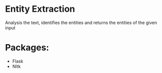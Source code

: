 # Entity Extraction

Analysis the text, identifies the entities and returns the entities of the given input 

# Packages:
  - Flask
  - Nltk
